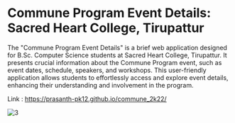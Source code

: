 # Commune Program Event Details: Sacred Heart College, Tirupattur

The "Commune Program Event Details" is a brief web application designed for B.Sc. Computer Science students at Sacred Heart College, Tirupattur. It presents crucial information about the Commune Program event, such as event dates, schedule, speakers, and workshops. This user-friendly application allows students to effortlessly access and explore event details, enhancing their understanding and involvement in the program.

Link : https://prasanth-pk12.github.io/commune_2k22/

<p> <p>

![3](https://github.com/prasanth-pk12/commune_2k22/assets/87668644/db9be734-e293-43ac-b9bd-9e99c11c079b)

